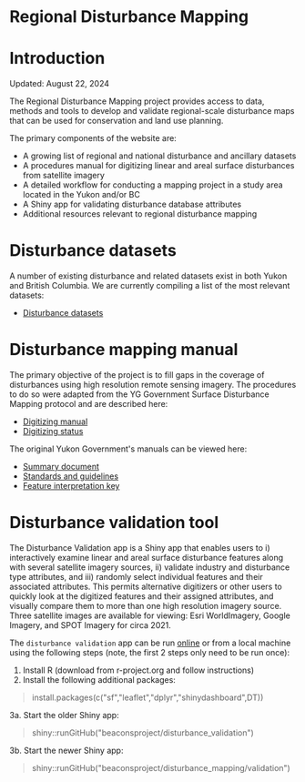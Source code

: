 # Regional Disturbance Mapping

# Introduction

Updated: August 22, 2024

The Regional Disturbance Mapping project provides access to data, methods and tools to develop and validate regional-scale disturbance maps that can be used for conservation and land use planning.

The primary components of the website are:

- A growing list of regional and national disturbance and ancillary datasets
- A procedures manual for digitizing linear and areal surface disturbances from satellite imagery
- A detailed workflow for conducting a mapping project in a study area located in the Yukon and/or BC
- A Shiny app for validating disturbance database attributes
- Additional resources relevant to regional disturbance mapping


# Disturbance datasets

A number of existing disturbance and related datasets exist in both Yukon and British Columbia. We are currently compiling a list of the most relevant datasets:

- [Disturbance datasets](https://docs.google.com/spreadsheets/d/1jrF-9GxjVUxCpmETts-CGrAiqsv6Wm407Qsez8uCN8k/edit#gid=506214747)


# Disturbance mapping manual

The primary objective of the project is to fill gaps in the coverage of disturbances using high resolution remote sensing imagery. The procedures to do so were adapted from the YG Government Surface Disturbance Mapping protocol and are described here:

- [Digitizing manual](https://docs.google.com/document/d/1pVEeJe09dDMEV8KVDPm5VlvCeTs8LtK8vEzI-lGqiC8/edit)
- [Digitizing status](https://docs.google.com/spreadsheets/d/14WEbqjB_3xVwuxKis1RJtjs9PfN7rkKLnOwQ8hq7qoU/edit#gid=0)

The original Yukon Government's manuals can be viewed here:

- [Summary document](https://drive.google.com/file/d/1LUja-JRxFI0Q2jeqqi8j-X0G0QRrzGEI/view?usp=sharing)
- [Standards and guidelines](https://drive.google.com/file/d/1mwLDDqO4COUW-2n3l09A_Q9fu04yLp71/view?usp=sharing)
- [Feature interpretation key](https://drive.google.com/file/d/1SpcR-r_lQn_urERG8_CUl7oRQRJUxOri/view?usp=sharing)


# Disturbance validation tool

The Disturbance Validation app is a Shiny app that enables users to i) interactively examine linear and areal surface disturbance features along with several satellite imagery sources, ii) validate industry and disturbance type attributes, and iii) randomly select individual features and their associated attributes. This permits alternative digitizers or other users to quickly look at the digitized features and their assigned attributes, and visually compare them to more than one high resolution imagery source. Three satellite images are available for viewing: Esri WorldImagery, Google Imagery, and SPOT Imagery for circa 2021.

The `disturbance validation` app can be run [online](https://beaconsproject.shinyapps.io/disturbance_validation) or from a local machine using the following steps (note, the first 2 steps only need to be run once):

1. Install R (download from r-project.org and follow instructions)
2. Install the following additional packages:

>install.packages(c("sf","leaflet","dplyr","shinydashboard",DT))

3a. Start the older Shiny app:

>shiny::runGitHub("beaconsproject/disturbance_validation")

3b. Start the newer Shiny app:

>shiny::runGitHub("beaconsproject/disturbance_mapping/validation")
